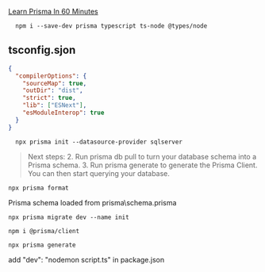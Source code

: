 [Learn Prisma In 60 Minutes](https://www.youtube.com/watch?v=RebA5J-rlwg)

```
  npm i --save-dev prisma typescript ts-node @types/node
```

## tsconfig.sjon

```json
{
  "compilerOptions": {
    "sourceMap": true,
    "outDir": "dist",
    "strict": true,
    "lib": ["ESNext"],
    "esModuleInterop": true
  }
}
```

```
  npx prisma init --datasource-provider sqlserver
```

> Next steps: 2. Run prisma db pull to turn your database schema into a Prisma schema. 3. Run prisma generate to generate the Prisma Client. You can then start querying your database.

```
npx prisma format
```

Prisma schema loaded from prisma\schema.prisma

```
npx prisma migrate dev --name init

npm i @prisma/client

npx prisma generate
```

add "dev": "nodemon script.ts" in package.json
